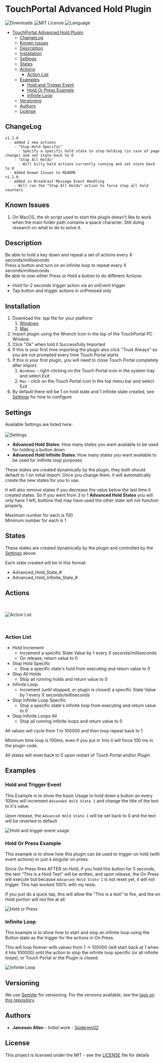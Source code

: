 # TouchPortal Advanced Hold Plugin

![Downloads](https://img.shields.io/github/downloads/spdermn02/TouchPortal_AdvancedHold_Plugin/total)
![MIT License](https://img.shields.io/github/license/spdermn02/TouchPortal_AdvancedHold_Plugin)
![Language](https://img.shields.io/github/languages/top/spdermn02/TouchPortal_AdvancedHold_Plugin)
- [TouchPortal Advanced Hold Plugin](#touchportal-advanced-hold-plugin)
  - [ChangeLog](#changelog)
  - [Known Issues](#known-issues)
  - [Description](#description)
  - [Installation](#installation)
  - [Settings](#settings)
  - [States](#states)
  - [Actions](#actions)
    - [Action List](#action-list)
  - [Examples](#examples)
    - [Hold and Trigger Event](#hold-and-trigger-event)
    - [Hold Or Press Example](#hold-or-press-example)
    - [Infinite Loop](#infinite-loop)
  - [Versioning](#versioning)
  - [Authors](#authors)
  - [License](#license)

## ChangeLog
```
v1.1.0
  - added 2 new actions
    - "Stop Hold Specific"
      - Specify a specific hold state to stop holding (in case of page change) and set state back to 0
    - "Stop All Holds"
      - Will killy held actions currently running and set state back to 0
  - Added Known Issues to README
v1.2.0
  - added in Broadcast Message Event Handling
    - Will run the "Stop All Holds" action to force stop all hold counters
```

## Known Issues
1) On MacOS, the sh script used to start the plugin doesn't like to work when the main folder path contains a space character. Still doing research on what to do to solve it.

## Description
Be able to hold a key down and repeat a set of actions every X seconds/milliseconds <br>
Press a button and turn on an infinite loop to repeat every X seconds/milliseconds <br>
Be able to now either Press or Hold a button to do different Actions:
   - Hold for 2 seconds trigger action via an onEvent trigger
   - Tap button and trigger actions in onPressed only

## Installation
1. Download the .tpp file for your platform
   1. [Windows](Installers/TPAdvancedHold-Win.tpp)
   2. [Mac](Installers/TPAdvancedHold-Mac.tpp)
2. Import plugin using the Wrench Icon in the top of the TouchPortal PC Window
3. Click "Ok" when told it Successfully Imported
4. If this is your first time importing the plugin also click "Trust Always" so you are not prompted every time Touch Portal starts
5. If this is your first plugin, you will need to close Touch Portal completely after import.
   1. `Windows` - right-clicking on the Touch Portal icon in the system tray and select Exit
   2. `Mac` - click on the Touch Portal icon in the top menu bar and select Exit
6. By default there will be 1 on hold state and 1 infinite state created, see [Settings](#settings) for how to configure

## Settings
Available Settings are listed here:<br>
<br>
![Settings](resources/settings.png)

- **Advanced Hold States**: How many states you want available to be used for holding a button down
- **Advanced Hold Infinite States**: How many states you want available to be used for inifinite loop purposes

These states are created dynamically by the plugin, they both should default to 1 on initial import. Once you change them, it will automatically create the new states for you to use. 

It will also remove states if you decrease the value below the last time it created states. So if you went from 3 to 1 **Advanced Hold States** you will only have 1 left, buttons that may have used the other state will not function properly.

Maximum number for each is 100<br>
Minimum number for each is 1

## States

These states are created dynamically by the plugin and controlled by the [Settings](#settings) above.

Each state created will be in this format:
   - Advanced_Hold_State_#
   - Advanced_Hold_Infinite_State_#

## Actions
<br>

![Action List](resources/ActionList.png)

<br>

### Action List
- Hold Increment
  - Increment a specific State Value by 1 every X seconds/milliseconds
  - On release, return value to 0
- Stop Hold Specific
  - Stop a specific state's hold from executing and return value to 0
- Stop All Holds
  - Stop all running holds and return value to 0
- Infinite Loop
  - Increment (until stopped, or plugin is closed) a specific State Value by 1 every X seconds/milliseconds
- Stop Infinite Loop Specific
  - Stop a specific state's infinite loop from executing and return value to 0
- Stop Infinite Loops All
  - Stop all running infinite loops and return value to 0

All values will cycle from 1 to 100000 and then loop repeat back to 1

Minimum time loop is 100ms, even if you put in 1ms it will force 100 ms in the plugin code.

All states will reset back to 0 upon restart of Touch Portal and/or Plugin


## Examples

### Hold and Trigger Event

This Example is to show the basic Usage to hold down a button an every 100ms will increment `Advanded Hold State 1` and change the title of the text to it's value

Upon release, the `Advanced Hold State 1` will be set back to 0 and the text will be reverted to default

![Hold and trigger event usage](resources/Hold-Usage.png)

### Hold Or Press Example

This example is to show how this plugin can be used to trigger on hold (with event actions) or just a singular on press.

Since On Press fires AFTER on Hold, if you hold this button for 5 seconds, the text "This is a Hold Test" will be written, and upon release, the On Press will execute but because `Advanced Hold State 1` is not reset yet, it will not trigger.  This has worked 100% with my tests.

If you just do a quick tap, this will allow the "This is a test" to fire, and the on Hold portion will not fire at all.

![Hold or Press](resources/Hold-Or-Press.png)

### Infinite Loop

This example is to show how to start and stop an infinite loop using the Button state as the trigger for the actions in On Press.  

This will loop forever with values from 1 -> 100000 (will start back at 1 when it hits 100000) until the action to stop the infinite loop specific (or all infinite loops), or Touch Portal or the Plugin is closed.

![Infinite Loop](resources/Infinite-Loop.png)

## Versioning

We use [SemVer](http://semver.org/) for versioning. For the versions available, see the [tags on this repository](https://github.com/spdermn02/TouchPortal_AdvancedHold_Plugin/tags).

## Authors

- **Jameson Allen** - _Initial work_ - [Spdermn02](https://github.com/spdermn02)

## License

This project is licensed under the MIT - see the [LICENSE](LICENSE) file for details
